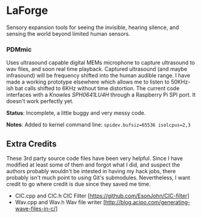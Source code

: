 # LaForge

Sensory expansion tools for seeing the invisible, hearing silence, and sensing the world beyond limited human sensors.

### PDMmic 

Uses ultrasound capable digital MEMs microphone to capture ultrasound to wav files, and soon real time playback.
Captured ultrasound (and maybe infrasound) will be frequency shifted into the human audible range. I have made
a working prototype elsewhere which allows me to listen to 50KHz-ish bat calls shifted to 6KHz without time distortion.
The current code interfaces with a *Knowles SPH0641LU4H* through a Raspberry Pi SPI port. It doesn't work perfectly
yet. 

**Status**: Incomplete, a little buggy and very messy code.

**Notes**: Added to kernel command line:  `spidev.bufsiz=65536 isolcpus=2,3`



## Extra Credits

These 3rd party source code files have been very helpful. Since I have modified at least some of them and forgot what
I did, and suspect the authors probably wouldn't be intested in having my hack jobs, there probably isn't much point
to using Git's submodules. Nevertheless, I want credit to go where credit is due since they saved me time.

* CIC.cpp and CIC.h CIC Filter [https://github.com/EsonJohn/CIC-filter]
* Wav.cpp and Wav.h Wav file writer [http://blog.acipo.com/generating-wave-files-in-c/]
